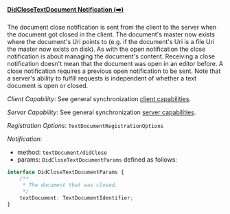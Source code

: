 #### <a href="#textDocument_didClose" name="textDocument_didClose" class="anchor">DidCloseTextDocument Notification (:arrow_right:)</a>

The document close notification is sent from the client to the server when the document got closed in the client. The document's master now exists where the document's Uri points to (e.g. if the document's Uri is a file Uri the master now exists on disk). As with the open notification the close notification is about managing the document's content. Receiving a close notification doesn't mean that the document was open in an editor before. A close notification requires a previous open notification to be sent. Note that a server's ability to fulfill requests is independent of whether a text document is open or closed.

_Client Capability_:
See general synchronization [client capabilities](#textDocument_synchronization_cc).

_Server Capability_:
See general synchronization [server capabilities](#textDocument_synchronization_sc).

_Registration Options_: `TextDocumentRegistrationOptions`

_Notification_:
* method: `textDocument/didClose`
* params: `DidCloseTextDocumentParams` defined as follows:

<div class="anchorHolder"><a href="#didCloseTextDocumentParams" name="didCloseTextDocumentParams" class="linkableAnchor"></a></div>

```typescript
interface DidCloseTextDocumentParams {
	/**
	 * The document that was closed.
	 */
	textDocument: TextDocumentIdentifier;
}
```